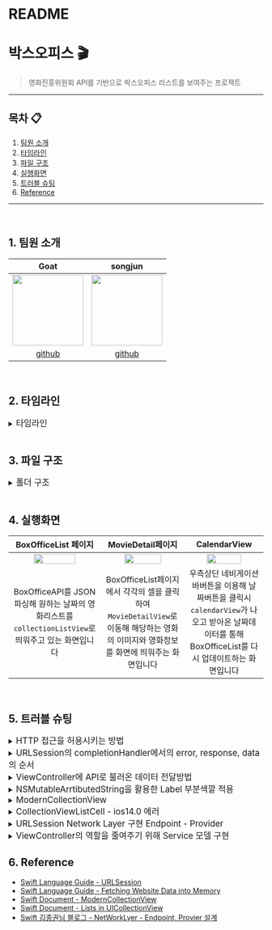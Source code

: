 # README

# 박스오피스 🎬
> 영화진흥위원회 API를 기반으로 박스오피스 리스트를 보여주는 프로젝트
---
## 목차 📋
1. [팀원 소개](#1-팀원-소개)
2. [타임라인](#2-타임라인)
3. [파일 구조](#3-파일-구조)
4. [실행화면](#4-실행화면)
5. [트러블 슈팅](#5-트러블-슈팅)
6. [Reference](#6-reference)

---

</br>

## 1. 팀원 소개
|Goat|songjun|
|:---:|:---:|
|<img src="https://i.imgur.com/yoWVC56.png" width="140" height="140"/>|<img src="https://i.imgur.com/9Bd6NIT.png" width="140">|
|[github]( https://github.com/Goatt8)|[github](https://github.com/kimseongj)|

</br>

## 2. 타임라인

<details>
    <summary><big>타임라인</big></summary>
    
|날짜|진행 내용|
|---|---|
|2023-03-20|BoxOfficeResult JSON데이터모델, BoxOfficeParser구현|
|2023-03-21|Codingkeys적용, Parser 제네릭으로 구현|
|2023-03-22|loadBoxOfficeAPI 매서드 delegate패턴으로 viewController와 연결 구현|
|2023-03-23|delegate 패턴을 통한 데이터 전달을 completionHandler로 수정|
|2023-03-24|fetchAPIData 메서드로 JSON데이터 API받아오기 구현|
|2023-03-27|네트워크 모델을 Endpoint - Provider로 재구성|
|2023-03-28|[스크롤뷰 - 스택뷰 - 이미지뷰 - 레이블] 구조 / 코드를 활용한 UI구성|
|2023-03-29|Provider 구현|
|2023-03-30|오토레이아웃 구현 및  movieDetail 파싱된 데이터 view와 연결구현|
|2023-03-31|Endpoint 모델 protocol로 채택후 각 데이터모델 구조체로 구현|
|2023-04-03|MovieDetailViewController ImageSearch 데이터모델 구현|
|2023-04-04|EndPoint String 모델 제거하고 각각 구조체에 String value 할당|
|2023-04-05|BoxOfficeService 구현, CalenderView에서 받아온 날짜데이터 format변경|
|2023-04-06|날짜선택 제한구현, setCalenderViewSelectionBehavior구현|
|2023-04-07|날짜 format변경방식 String Extension에서 DateFormatter사용하는방식으로 변경|
    
</details>

</br>
    
## 3. 파일 구조

<details>
    <summary><big>폴더 구조</big></summary>

``` swift
BoxOffice
    │
    ├── Application
    │      ├── AppDelegate
    │      └── SceneDelegate
    ├── Model
    │      ├── DailyBoxOffice
    │      ├── MovieDetail
    │      ├── ImageSearch
    │      ├── BoxOfficeService
    │      └── ImageSearchService
    ├── NetWork
    │      ├── EndPointMakeable
    │      ├── MovieDetailEndpoint
    │      ├── DailyBoxOfficeEndpoint
    │      ├── ImageSearchEndPoint
    │      ├── parser
    │      ├── HTTPMethod
    │      └── Provider
    ├── View
    │      ├── Main
    │      ├── BoxOfficeListCell
    │      ├── CalendarView
    │      └── MovieDetailView
    ├── Controller
    │      ├── MovieDetailViewController
    │      ├── CalendarViewController
    │      └── BoxOfficeViewController
    ├── Extension
    │      ├── String+Extension
    │      ├── Int+Extension
    │      └── NSMutableAttributedString + Extesion
    ├── Assests
    ├── LaunchScreen
    └── BoxOfficeTests
          └── BoxOfficeTests
```

</details>
    
<br/>

## 4. 실행화면
|BoxOfficeList 페이지|MovieDetail페이지|CalendarView|
|:----:|:----:|:----:|
|<img src="https://i.imgur.com/JZXjcNx.gif" width = 70% /> |<img src = "https://i.imgur.com/d3Xrhvu.gif" width = 70%>|<img src = "https://i.imgur.com/CP5uwZ0.gif" width = 70%>|
|BoxOfficeAPI를 JSON파싱해 원하는 날짜의 영화리스트를 `collectionListView`로 띄워주고 있는 화면입니다|BoxOfficeList페이지에서 각각의 셀을 클릭하여 `MovieDetailView`로 이동해 해당하는 영화의 이미지와 영화정보를 화면에 띄워주는 화면입니다|우측상단 네비게이션바버튼을 이용해 날짜버튼을 클릭시 `calendarView`가 나오고 받아온 날짜데이터를 통해 BoxOfficeList를 다시 업데이트하는 화면입니다| 

</br>

## 5. 트러블 슈팅

<details>
    <summary><big>HTTP 접근을 허용시키는 방법</big></summary>

### :fire:HTTP 접근을 허용시켜주는 방법
>iOS 9 버전 이후부터 적용된 보안 정책으로, 보안에 취약한 네트워크를 차단시키기 때문에 아래와 같은 오류 메세지가 나왔습니다. 
>iOS 9 버전 이후부터 적용된 보안 정책은 ATS로 애플리케이션과 웹 서비스 사이에 통신에서 보안 향상을 위해 iOS 9.0부터 도입된 보안 정책으로, 보안이 취약한 네트워크를 차단하고, 모든 인터넷 통신 시 안전한 프로토콜을 사용하는 것을 보장한다고 합니다.

- 암호화 처리되지 않는 HTTP를 사용하여 네트워크 통신을 시도하면 아래와 같은 에러 로그를 띄우며 통신이 실패합니다.

<img width="956" alt="스크린샷 2023-03-21 오후 5 48 32" src="https://user-images.githubusercontent.com/88870642/226558255-f45f8cfc-85db-4f61-90a4-8f50c566ba6c.png">



- 해결방법
1. `info.plist`에 들어간다.
2. `Transport Security Settings`에 접근하여 `App Transport Security Settings`의 값을 `YES`로 바꾼다.
<img src= https://i.imgur.com/8QmPtiz.png>

    
</br>   
    
</details>
    
<details>
    <summary><big>URLSession의 completionHandler에서의 error, response, data의 순서</big></summary>    
    
### :fire: URLSession의 completionHandler에서 error, response, data의 순서
>코드의 순서가 `error`와 `response`를 먼저 처리하고 데이터를 사용하는 것이 올바른 순서입니다. 하지만 변경 전과 같이 `error`와 `response`가 `data` 밑에서 처리 될 경우 `error`와 `response`에서 에러가 날 경우 처리해줄 수 없었습니다. 그렇기 때문에 `error`, `response`, `data`의 순서를 수정하였습니다.

- 변경 전
```swift
 URLSession.shared.dataTask(with: request) { data, response, error in
            guard let validData = data else { return }
            guard let parsedData = parserType.Parse(data: validData) else {return}
            delegate?.fetchAPIData(data: parsedData)
            guard error != nil else { return }

            guard let httpURLResponse = response as? HTTPURLResponse, (200...299).contains(httpURLResponse.statusCode) else { return }
        }.resume()
```
- 변경 후
```swift
URLSession.shared.dataTask(with: request) { data, response, error in
            guard error == nil else { return }
            
            guard let httpURLResponse = response as? HTTPURLResponse, (200...299).contains(httpURLResponse.statusCode) else { return }
            
            guard let validData = data, let parsedData = parser.parse(data: validData) else { return }
            completion(parsedData)
        }.resume()
```
    
</details>    

<details>
    <summary><big>ViewController에 API로 불러온 데이터 전달방법</big></summary>  
    
### :fire:ViewController에 API로 불러온 데이터 전달하기
뷰컨트롤러에 API로 받아온 데이터를 전달하는 방법으로 처음에는 `delegate`패턴을 사용하여 뷰컨트롤러에 데이터를 전달하는 방법을 택했는데, `delegate`패턴이 불필요해보인다는 의견이있어서 `escaping Closure`를 사용하는 방법으로 변경했습니다. `delegate` 패턴 사용시 불필요한 전달용 매서드도 만들어야했고 코드도 불필요하게 길어지는게 단점으로 보였습니다.
```swift
func loadBoxOfficeAPI<T: Decodable>(urlAddress: String, parser: Parser<T>
                                    ,completion: @escaping (T) -> Void)

```
    
</details>       
    
<details>
    <summary><big>NSMutableArrtibutedString을 활용한 Label 부분색깔 적용</big></summary>  

### :fire: NSMutableAttributedString에서 색깔별 메서드 구현
- 한개의 Label에 여러 색의 글자를 넣기 위해 고민했고, 이를 해결하기 위해 `NSMutableAttributedString`을 `extension`하여 색깔별 메서드를 생성하였습니다.

- 초기 구현 형태
```swift
extension NSMutableAttributedString {
    func makeRedText(string: String) -> NSMutableAttributedString {
        let attributes: [NSAttributedString.Key: Any] = [.foregroundColor: UIColor.red]
        append(NSAttributedString(string: string, attributes: attributes))
        
        return self
    }
    
    func makeBlueText(string: String) -> NSMutableAttributedString {
        let attributes: [NSAttributedString.Key: Any] = [.foregroundColor: UIColor.blue]
        append(NSAttributedString(string: string, attributes: attributes))
        
        return self
    }
    
    func makeBlackText(string: String) -> NSMutableAttributedString {
        let attributes: [NSAttributedString.Key: Any] = [.foregroundColor: UIColor.black]
        append(NSAttributedString(string: string, attributes: attributes))
        
        return self
    }
}
```

- 수정된 구현 형태
    - 메서드를 하나로 통합하고 색을 매개변수로 받게끔 수정하여 리팩토링했습니다.

```swift
extension NSMutableAttributedString {
    func makeColorToText(string: String, color: UIColor) -> NSMutableAttributedString {
        let attributes: [NSAttributedString.Key: Any] = [.foregroundColor: color]
        append(NSAttributedString(string: string, attributes: attributes))
        
        return self
    }
}
```
        
</details> 
    
<details>
    <summary><big>ModernCollectionView</big></summary>        

### :fire: Modern CollectionView

<img src = "https://i.imgur.com/14YUXZE.png">

<img src = "https://i.imgur.com/oMfahD4.png" width = 40%, height = 40% >

<br/>    
    
iOS 14.0부터 적용 가능한 Modern CollectionView를 사용하기 위해 위와같이 [ item - group - section ] 형식의 레이아웃을 적용했습니다.

```swift
setUpCompositionalLayout() -> UICollectionViewLayout {
    let layout = UICollectionViewCompositionalLayout {
        // item - group - section 
    }
    return layout
}
```
* 따라서 저희는 setUpCompositionalLayout 매서드가 UICollectionViewLayout을 반환하도록 매서드를 만들고 안에  [ item - group - section ] 형식으로 레이아웃을 구성했습니다

</details>    
    
<details>
    <summary><big>CollectionViewListCell - ios14.0 에러</big></summary>     
        
### :fire: CollectionViewListCell - ios14.0에러 

<img src = "https://i.imgur.com/rZuDfds.png" width = 40%, height = 40%>

* 위 화면과 같이 accessoryView를 추가하기위해서는 `tableview` 또는 일반 `collectionViewCell`이 아닌 `collectionViewListCell`이 필요했습니다.

<img src = "https://user-images.githubusercontent.com/88870642/228410171-743d365a-6332-46a0-bfc2-8fd9c5b4fc4f.png">

* 그런데 `collectionViewListCell`로 `boxOfficeListCell`을 사용하기 위해선 ios 14.0 업데이트가 필요하다는 에러가 나왔고, 이를 해결하기위해서 BoxOffice 프로젝트의 minimal Develoment를 ios 14.0으로 조정해주었습니다.

</details>  
    
<details>
    <summary><big>URLSession Network Layer 구현 Endpoint - Provider </big></summary>      
        
### :fire: URLSession Network Layer 구현
- URLSession을 사용하여 Endpoint와 Provider를 구현하기 위해 많은 코드적 실험을 했던것 같습니다.

#### 1. class를 이용한 Endpoint
    - class를 이용한 Endpoint 형태로 인스턴스 시 필요한 `baseURL`, `path`, `method`, `queryItems`를 초기화 해줘야 합니다. 
    - 아래 코드에서 볼 수 있듯이 초기화 시 코드의 가독성이 매우 떨어집니다.
    - 또한, Endpoint가 매우 범용적으로 사용되게 됩니다.
- class로 Endpoint를 구현한 형태
```swift
class EndPoint {
        var baseURL: BaseURL
        var path: Path
        var method: HTTPMethod
        var queryItems: [URLQueryItem]
        
    init(baseURL: BaseURL, path: Path, method: HTTPMethod, queryItems: [URLQueryItem]) {
        self.baseURL = baseURL
        self.path = path
        self.method = method
        self.queryItems = queryItems
    }
    ...
```
- 초기화 형태
```swift
let endpoint = EndPoint(baseURL: BaseURL.kobis,
                                path: Path.dailyBoxOffice,
                                method: HTTPMethod.get,
                                queryItems: [URLQueryItem(name: QueryItemsName.key.rawValue,
                                                          value: QueryItemsValue.keyValue.rawValue),
                                             URLQueryItem(name: QueryItemsName.targetDate.rawValue,
                                                          value: QueryItemsValue.targetDateValue.rawValue)])
```

#### 2. protocol를 이용한 Endpoint 
    - class로 Endpoint를 구현했을 때의 문제점을 해결하기 위해 protocol을 사용하는 방식으로 구현했습니다.
    - `EndpointMakeable`이라는 protocol을 만들어 각각의 Endpoint가 `EndpointMakeable`을 채택하는 식으로 구현하였습니다.

```swift
protocol EndpointMakeable {
    var baseURL: String { get }
    var path: String { get }
    var method: String { get }
    var queryItems: [URLQueryItem] { get }
    
    func makeURL() -> URL?
    func makeURLRequest() -> URLRequest?
}

extension EndpointMakeable {
    
    func makeURL() -> URL? {
        var urlComponents = URLComponents(string: baseURL)
        urlComponents?.path = path
        urlComponents?.queryItems = queryItems
        
        guard let url = urlComponents?.url else { return nil }
        
        return url
    }
    
    func makeURLRequest() -> URLRequest? {
        guard let url = makeURL() else { return nil }
        var urlRequest = URLRequest(url: url)
        urlRequest.httpMethod = method
        
        return urlRequest
    }
}
```
```swift
struct MovieDetailEndpoint: EndpointMakeable {
    var baseURL: String = "http://kobis.or.kr"
    var path: String = "/kobisopenapi/webservice/rest/movie/searchMovieInfo.json"
    var method: String = HTTPMethod.get.rawValue
    var queryItems: [URLQueryItem] = [URLQueryItem(name: "key", value: "f5eef3421c602c6cb7ea224104795888")]

```
</details>

<details>
    <summary><big>ViewController의 역할을 줄여주기 위해 Service 모델 구현 </big></summary>
    
    ### :fire: ViewController의 역할을 줄여주기 위해 `BoxOfficeService`와 `ImageSearchService` 클래스 구현
- URLSession을 통해 요청된 데이터를 ViewController에서 저장하지 않기 위해 `Service`라는 새로운 모델을 만들어줬습니다.
    
- 수정 전
    - `Service`라는 모델을 만들기 전에는 ViewController에 GET을 통해 받아온 데이터를 직접 저장했습니다.
    - ViewController에서 `Provider`의 메서드를 호출하여 데이터를 응답받고, ViewController 내부 프로퍼티에 저장하는 형태입니다.
```swift
final class BoxOfficeViewController: UIViewController {
    @IBOutlet weak var boxOfficeListCollectionView: UICollectionView!
    lazy var activityIndicator = UIActivityIndicatorView()

    private var dailyBoxOffice: DailyBoxOffice?
    private var provider = Provider()

    override func viewDidLoad() {
        super.viewDidLoad()
        fetchDailyBoxOfficeAPI()
        setUpView()
    }

    private func fetchDailyBoxOfficeAPI() {
        var dailyBoxOfficeEndpoint = DailyBoxOfficeEndpoint()
        dailyBoxOfficeEndpoint.insertDateQueryValue(date: "20230327")

        provider.loadBoxOfficeAPI(endpoint: dailyBoxOfficeEndpoint,
                                  parser: Parser<DailyBoxOffice>()) { parsedData in
            self.dailyBoxOffice = parsedData

            DispatchQueue.main.async {
                self.boxOfficeListCollectionView.reloadData()
                self.activityIndicator.stopAnimating()
            }
        }
    }
}
```

- 수정 후  
     - `Service`모델을 만든 이후에는 ViewController에서 `Service`모델을 통해 데이터를 불러오는 방식으로 변경되었습니다. 
```swift
// Service
class BoxOfficeService {
    let provider = Provider()
    var dailyBoxOffice: DailyBoxOffice?
    var movieDetail: MovieDetail?
    var movieCode = ""
    
    func fetchDailyBoxOfficeAPI(date: String,completion: @escaping () -> Void) {
        var dailyBoxOfficeEndpoint = DailyBoxOfficeEndpoint()
        dailyBoxOfficeEndpoint.insertDateQueryValue(date: date)
        
        provider.loadBoxOfficeAPI(endpoint: dailyBoxOfficeEndpoint,
                                  parser: Parser<DailyBoxOffice>()) { parsedData in
            self.dailyBoxOffice = parsedData
            completion()
        }
    }
    ...
}
    
// ViewController
final class BoxOfficeViewController: UIViewController {
    @IBOutlet weak var boxOfficeListCollectionView: UICollectionView!
    lazy var activityIndicator = UIActivityIndicatorView()
    let boxOfficeService = BoxOfficeService()
    private var provider = Provider()

    override func viewDidLoad() {
        super.viewDidLoad()
        fetchDailyBoxOffice()
        setUpView()
    }

    private func fetchDailyBoxOffice() {
        boxOfficeService.fetchDailyBoxOfficeAPI() {
            DispatchQueue.main.async {
                self.boxOfficeListCollectionView.reloadData()
                self.activityIndicator.stopAnimating()
```
 
</details>
    
    
## 6. Reference
- [Swift Language Guide - URLSession](https://developer.apple.com/documentation/foundation/urlsession)
- [Swift Language Guide - Fetching Website Data into Memory](https://developer.apple.com/documentation/foundation/url_loading_system/fetching_website_data_into_memory)
- [Swift Document - ModernCollectionView](https://developer.apple.com/documentation/uikit/views_and_controls/collection_views/implementing_modern_collection_views)
- [Swift Document - Lists in UICollectionView](https://developer.apple.com/videos/play/wwdc2020/10026) 
- [Swift 김종권님 블로그 - NetWorkLyer - Endpoint, Provier 설계](https://ios-development.tistory.com/719)

